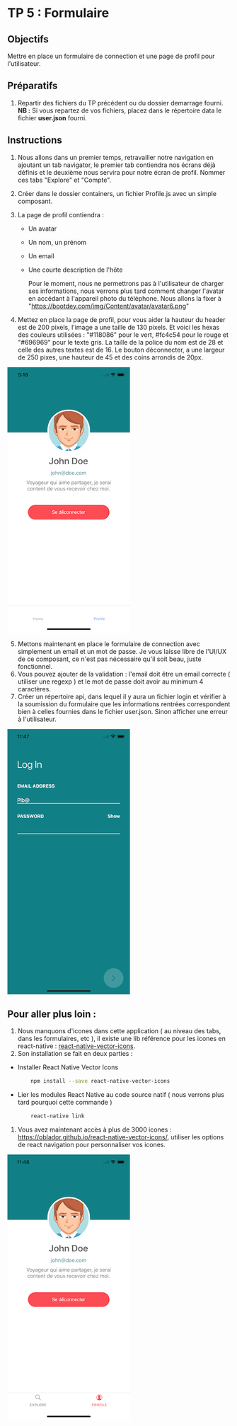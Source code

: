 # TP 5 : Formulaire

## Objectifs

Mettre en place un formulaire de connection et une page de profil pour l'utilisateur.

## Préparatifs

1. Repartir des fichiers du TP précédent ou du dossier demarrage fourni. **NB :** Si vous repartez de vos fichiers, placez dans le répertoire data le fichier **user.json** fourni.

## Instructions

1. Nous allons dans un premier temps, retravailler notre navigation en ajoutant un tab navigator, le premier tab contiendra nos écrans déjà définis et le deuxième nous servira pour notre écran de profil. Nommer ces tabs "Explore" et "Compte".
2. Créer dans le dossier containers, un fichier Profile.js avec un simple composant.
3. La page de profil contiendra :

   - Un avatar
   - Un nom, un prénom
   - Un email
   - Une courte description de l'hôte

     Pour le moment, nous ne permettrons pas à l'utilisateur de charger ses informations, nous verrons plus tard comment changer l'avatar en accédant à l'appareil photo du téléphone. Nous allons la fixer à "https://bootdey.com/img/Content/avatar/avatar6.png"

4. Mettez en place la page de profil, pour vous aider la hauteur du header est de 200 pixels, l'image a une taille de 130 pixels. Et voici les hexas des couleurs utilisées : "#118086" pour le vert, #fc4c54 pour le rouge et "#696969" pour le texte gris. La taille de la police du nom est de 28 et celle des autres textes est de 16. Le bouton déconnecter, a une largeur de 250 pixes, une hauteur de 45 et des coins arrondis de 20px.

![](images/profile.png)

5. Mettons maintenant en place le formulaire de connection avec simplement un email et un mot de passe. Je vous laisse libre de l'UI/UX de ce composant, ce n'est pas nécessaire qu'il soit beau, juste fonctionnel.
6. Vous pouvez ajouter de la validation : l'email doit être un email correcte ( utiliser une regexp ) et le mot de passe doit avoir au minimum 4 caractères.
7. Créer un répertoire api, dans lequel il y aura un fichier login et vérifier à la soumission du formulaire que les informations rentrées correspondent bien à celles fournies dans le fichier user.json. Sinon afficher une erreur à l'utilisateur.

![](images/login.png)

## Pour aller plus loin :

1. Nous manquons d'icones dans cette application ( au niveau des tabs, dans les formulaires, etc ), il existe une lib référence pour les icones en react-native : [react-native-vector-icons](https://github.com/oblador/react-native-vector-icons).
2. Son installation se fait en deux parties :

- Installer React Native Vector Icons

  ```bash
      npm install --save react-native-vector-icons
  ```

- Lier les modules React Native au code source natif ( nous verrons plus tard pourquoi cette commande )

  ```bash
      react-native link
  ```

1. Vous avez maintenant accès à plus de 3000 icones : https://oblador.github.io/react-native-vector-icons/, utiliser les options de react navigation pour personnaliser vos icones.

![](images/icons.png)
